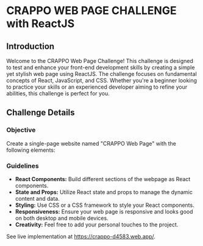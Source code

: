 # CRAPPO WEB PAGE CHALLENGE with ReactJS

## Introduction

Welcome to the CRAPPO Web Page Challenge! This challenge is designed to test and enhance your front-end development skills by creating a simple yet stylish web page using ReactJS. The challenge focuses on fundamental concepts of React, JavaScript, and CSS. Whether you're a beginner looking to practice your skills or an experienced developer aiming to refine your abilities, this challenge is perfect for you.

## Challenge Details

### Objective

Create a single-page website named "CRAPPO Web Page" with the following elements:

### Guidelines

- **React Components:** Build different sections of the webpage as React components.
- **State and Props:** Utilize React state and props to manage the dynamic content and data.
- **Styling:** Use CSS or a CSS framework to style your React components.
- **Responsiveness:** Ensure your web page is responsive and looks good on both desktop and mobile devices.
- **Creativity:** Feel free to add your personal touches to the project.
 

See live implementation at https://crappo-d4583.web.app/.
